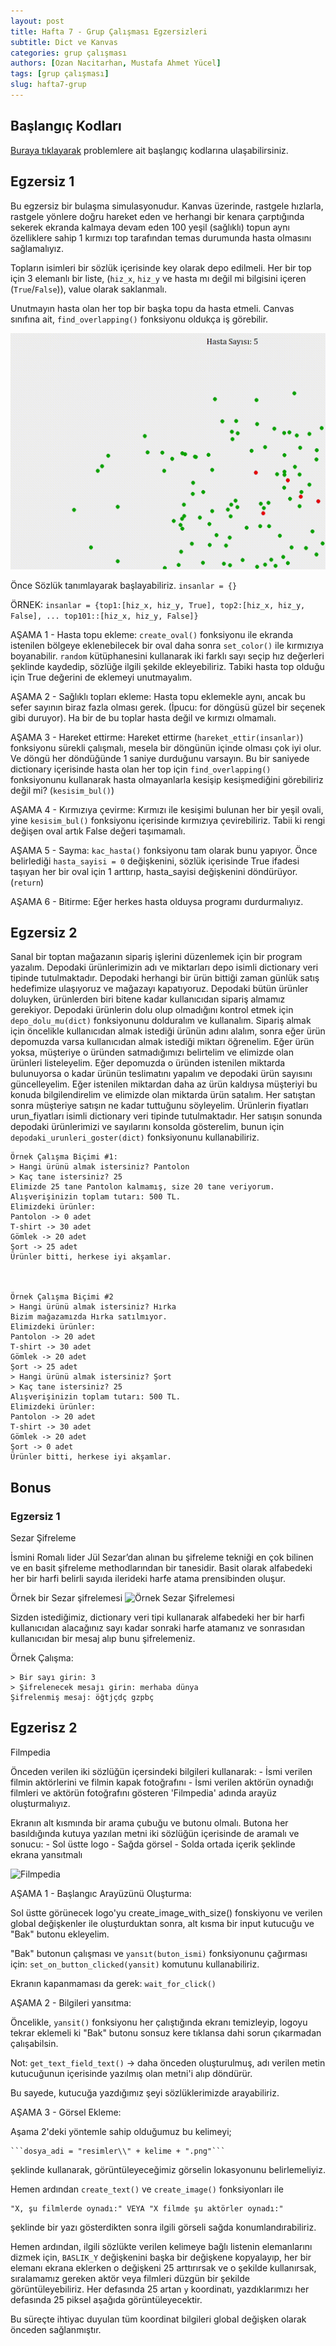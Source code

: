 ```yaml
---
layout: post
title: Hafta 7 - Grup Çalışması Egzersizleri
subtitle: Dict ve Kanvas
categories: grup çalışması
authors: [Ozan Nacitarhan, Mustafa Ahmet Yücel]
tags: [grup çalışması]
slug: hafta7-grup
---
```


## Başlangıç Kodları

[Buraya tıklayarak](https://drive.google.com/file/d/1uLWfRaJsG6yEXKs8fHYpOEAT4M3TIIFH/view?usp=sharing) problemlere ait başlangıç kodlarına ulaşabilirsiniz.


## Egzersiz 1

Bu egzersiz bir bulaşma simulasyonudur. Kanvas üzerinde, rastgele hızlarla, rastgele yönlere doğru hareket eden
ve herhangi bir kenara çarptığında sekerek ekranda kalmaya devam eden 100 yeşil (sağlıklı) topun aynı özelliklere
sahip 1 kırmızı top tarafından temas durumunda hasta olmasını sağlamalıyız.

Topların isimleri bir sözlük içerisinde key olarak depo edilmeli. Her bir top için 3 elemanlı bir liste, (```hiz_x```, ```hiz_y``` ve hasta mı değil mi bilgisini içeren (```True```/```False```)), value olarak saklanmalı.

Unutmayın hasta olan her top bir başka topu da hasta etmeli. Canvas sınıfına ait, ```find_overlapping()``` fonksiyonu oldukça iş görebilir.

![Hastalık Simulasyonu Animasyonu](infection.gif)

Önce Sözlük tanımlayarak başlayabiliriz. ```insanlar = {}```

ÖRNEK:
```insanlar = {top1:[hiz_x, hiz_y, True], top2:[hiz_x, hiz_y, False], ... top101::[hiz_x, hiz_y, False]}```

AŞAMA 1 - Hasta topu ekleme:
```create_oval()``` fonksiyonu ile ekranda istenilen bölgeye eklenebilecek bir oval daha sonra ```set_color()``` ile kırmızıya boyanabilir.
```random``` kütüphanesini kullanarak iki farklı sayı seçip hız değerleri şeklinde kaydedip, sözlüğe ilgili şekilde ekleyebiliriz.
Tabiki hasta top olduğu için True değerini de eklemeyi unutmayalım.

AŞAMA 2 - Sağlıklı topları ekleme:
Hasta topu eklemekle aynı, ancak bu sefer sayının biraz fazla olması gerek. (İpucu: for döngüsü güzel bir seçenek gibi duruyor).
Ha bir de bu toplar hasta değil ve kırmızı olmamalı.

AŞAMA 3 - Hareket ettirme:
Hareket ettirme (```hareket_ettir(insanlar)```) fonksiyonu sürekli çalışmalı, mesela bir döngünün içinde olması çok iyi olur. Ve döngü her döndüğünde 1 saniye durduğunu varsayın. Bu bir saniyede dictionary içerisinde hasta olan her top için ```find_overlapping()``` fonksiyonunu kullanarak hasta olmayanlarla kesişip kesişmediğini görebiliriz değil mi? (```kesisim_bul()```)

AŞAMA 4 - Kırmızıya çevirme:
Kırmızı ile kesişimi bulunan her bir yeşil ovali, yine ```kesisim_bul()``` fonksiyonu içerisinde kırmızıya çevirebiliriz.
Tabii ki rengi değişen oval artık False değeri taşımamalı.

AŞAMA 5 - Sayma:
```kac_hasta()``` fonksiyonu tam olarak bunu yapıyor. Önce belirlediği ```hasta_sayisi = 0``` değişkenini,
sözlük içerisinde True ifadesi taşıyan her bir oval için 1 arttırıp, hasta_sayisi değişkenini
döndürüyor. (```return```)

AŞAMA 6 - Bitirme:
Eğer herkes hasta olduysa programı durdurmalıyız.



## Egzersiz 2

Sanal bir toptan mağazanın sipariş işlerini düzenlemek için bir program yazalım.
Depodaki ürünlerimizin adı ve miktarları depo isimli dictionary veri tipinde tutulmaktadır.
Depodaki herhangi bir ürün bittiği zaman günlük satış hedefimize ulaşıyoruz ve mağazayı kapatıyoruz.
Depodaki bütün ürünler doluyken, ürünlerden biri bitene kadar kullanıcıdan sipariş almamız gerekiyor.
Depodaki ürünlerin dolu olup olmadığını kontrol etmek için `depo_dolu_mu(dict)` fonksiyonunu dolduralım ve kullanalım.
Sipariş almak için öncelikle kullanıcıdan almak istediği ürünün adını alalım, sonra eğer ürün depomuzda varsa
kullanıcıdan almak istediği miktarı öğrenelim. Eğer ürün yoksa, müşteriye o üründen satmadığımızı belirtelim 
ve elimizde olan ürünleri listeleyelim.
Eğer depomuzda o üründen istenilen miktarda bulunuyorsa o kadar ürünün teslimatını yapalım ve
depodaki ürün sayısını güncelleyelim. Eğer istenilen miktardan daha az ürün kaldıysa
müşteriyi bu konuda bilgilendirelim ve elimizde olan miktarda ürün satalım.
Her satıştan sonra müşteriye satışın ne kadar tuttuğunu söyleyelim.
Ürünlerin fiyatları urun_fiyatları isimli dictionary veri tipinde tutulmaktadır.
Her satışın sonunda depodaki ürünlerimizi ve sayılarını konsolda gösterelim, bunun için
`depodaki_urunleri_goster(dict)` fonksiyonunu kullanabiliriz.

```
Örnek Çalışma Biçimi #1:
> Hangi ürünü almak istersiniz? Pantolon
> Kaç tane istersiniz? 25
Elimizde 25 tane Pantolon kalmamış, size 20 tane veriyorum.
Alışverişinizin toplam tutarı: 500 TL.
Elimizdeki ürünler:
Pantolon -> 0 adet
T-shirt -> 30 adet
Gömlek -> 20 adet
Şort -> 25 adet
Ürünler bitti, herkese iyi akşamlar.



Örnek Çalışma Biçimi #2
> Hangi ürünü almak istersiniz? Hırka
Bizim mağazamızda Hırka satılmıyor.
Elimizdeki ürünler:
Pantolon -> 20 adet
T-shirt -> 30 adet
Gömlek -> 20 adet
Şort -> 25 adet
> Hangi ürünü almak istersiniz? Şort
> Kaç tane istersiniz? 25
Alışverişinizin toplam tutarı: 500 TL.
Elimizdeki ürünler:
Pantolon -> 20 adet
T-shirt -> 30 adet
Gömlek -> 20 adet
Şort -> 0 adet
Ürünler bitti, herkese iyi akşamlar.
```

## Bonus

### Egzersiz 1

Sezar Şifreleme

İsmini Romalı lider Jül Sezar’dan alınan bu şifreleme tekniği en çok bilinen ve en basit şifreleme methodlarından bir tanesidir. Basit olarak alfabedeki her bir harfi belirli sayıda ilerideki harfe atama prensibinden oluşur. 


Örnek bir Sezar şifrelemesi
![Örnek Sezar Şifrelemesi](sezar.jpg)

Sizden istediğimiz, dictionary veri tipi kullanarak alfabedeki her bir harfi kullanıcıdan alacağınız sayı kadar sonraki harfe atamanız ve sonrasıdan kullanıcıdan bir mesaj alıp bunu şifrelemeniz. 

Örnek Çalışma:
```
> Bir sayı girin: 3
> Şifrelenecek mesajı girin: merhaba dünya
Şifrelenmiş mesaj: öğtjçdç gzpbç
```

## Egzerisz 2

Filmpedia

Önceden verilen iki sözlüğün içersindeki bilgileri kullanarak:
    - İsmi verilen filmin aktörlerini ve filmin kapak fotoğrafını
    - İsmi verilen aktörün oynadığı filmleri ve aktörün fotoğrafını
gösteren 'Filmpedia' adında arayüz oluşturmalıyız.

Ekranın alt kısmında bir arama çubuğu ve butonu olmalı. Butona her basıldığında
kutuya yazılan metni iki sözlüğün içerisinde de aramalı ve sonucu:
    - Sol üstte logo
    - Sağda görsel
    - Solda ortada içerik
şeklinde ekrana yansıtmalı

![Filmpedia](filmpedia.gif)

AŞAMA 1 - Başlangıc Arayüzünü Oluşturma:

Sol üstte görünecek logo'yu create_image_with_size() fonskiyonu ve verilen
global değişkenler ile oluşturduktan sonra, alt kısma bir input kutucuğu ve "Bak"
butonu ekleyelim.

"Bak" butonun çalışması ve ```yansıt(buton_ismi)``` fonksiyonunu çağırması için:
```set_on_button_clicked(yansit)``` komutunu kullanabiliriz.

Ekranın kapanmaması da gerek: ```wait_for_click()```

AŞAMA 2 - Bilgileri yansıtma:

Öncelikle, ```yansit()``` fonksiyonu her çalıştığında ekranı temizleyip, logoyu tekrar
eklemeli ki "Bak" butonu sonsuz kere tıklansa dahi sorun çıkarmadan çalışabilsin.

Not: ```get_text_field_text()``` -> daha önceden oluşturulmuş, adı verilen metin kutucuğunun
içerisinde yazılmış olan metni'i alıp döndürür.

Bu sayede, kutucuğa yazdığımız şeyi sözlüklerimizde arayabiliriz.

AŞAMA 3 - Görsel Ekleme:

Aşama 2'deki yöntemle sahip olduğumuz bu kelimeyi;
    
    ```dosya_adi = "resimler\\" + kelime + ".png"```

şeklinde kullanarak, görüntüleyeceğimiz görselin lokasyonunu belirlemeliyiz.

Hemen ardından ```create_text()``` ve ```create_image()``` fonksiyonları ile
 
    "X, şu filmlerde oynadı:" VEYA "X filmde şu aktörler oynadı:"

şeklinde bir yazı gösterdikten sonra ilgili görseli sağda konumlandırabiliriz.

Hemen ardından, ilgili sözlükte verilen kelimeye bağlı listenin elemanlarını dizmek için,
```BASLIK_Y``` değişkenini başka bir değişkene kopyalayıp, her bir elemanı ekrana eklerken o değişkeni 25
arttırırsak ve o şekilde kullanırsak, sıralamamız gereken aktör veya filmleri düzgün bir şekilde
görüntüleyebiliriz. Her defasında 25 artan ```y``` koordinatı, yazdıklarımızı her defasında 25 piksel aşağıda
görüntüleyecektir.

Bu süreçte ihtiyac duyulan tüm koordinat bilgileri global değişken olarak önceden sağlanmıştır.



